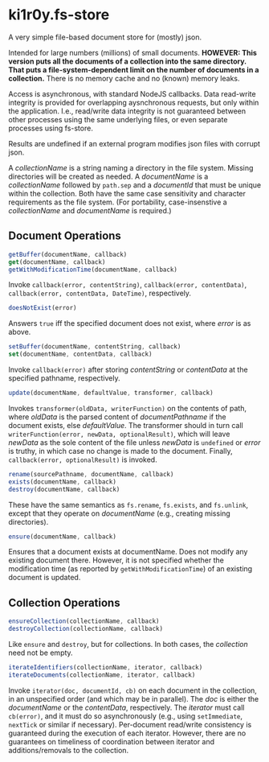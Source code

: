 # ki1r0y.fs-store

A very simple file-based document store for (mostly) json.

Intended for large numbers (millions) of small documents. **HOWEVER: This version puts all the documents of a collection into the same directory. That puts a file-system-dependent limit on the number of documents in a collection.**  There is no memory cache and no (known) memory leaks.

Access is asynchronous, with standard NodeJS callbacks. Data read-write integrity is provided for overlapping aysnchronous requests, but only within the application. I.e., read/write data integrity is not guaranteed between other processes using the same underlying files, or even separate processes using fs-store.

Results are undefined if an external program modifies json files with corrupt json.

A _collectionName_ is a string naming a directory in the file system. Missing directories will be created as needed. A _documentName_ is a _collectionName_ followed by ```path.sep``` and a _documentId_ that must be unique within the collection. Both have the same case sensitivity and character requirements as the file system. (For portability, case-insenstive a _collectionName_ and _documentName_ is required.)

## Document Operations

```javascript
getBuffer(documentName, callback)
get(documentName, callback)
getWithModificationTime(documentName, callback)
```
Invoke ```callback(error, contentString)```, ```callback(error, contentData)```, ```callback(error, contentData, DateTime)```, respectively.

```javascript
doesNotExist(error)
```
Answers ```true``` iff the specified document does not exist, where _error_ is as above.

```javascript
setBuffer(documentName, contentString, callback)
set(documentName, contentData, callback)
```
Invoke ```callback(error)``` after storing _contentString_ or _contentData_ at the specified pathname, respectively.

```javascript
update(documentName, defaultValue, transformer, callback)
```
Invokes ```transformer(oldData, writerFunction)``` on the contents of path, where _oldData_ is the parsed content of _documentPathname_ if the document exists, else _defaultValue_.
The transformer should in turn call ```writerFunction(error, newData, optionalResult)```, which will leave _newData_ as the sole content of the file
unless _newData_ is ```undefined``` or _error_ is truthy, in which case no change is made to the document. Finally, ```callback(error, optionalResult)``` is invoked.


```javascript
rename(sourcePathname, documentName, callback)
exists(documentName, callback)
destroy(documentName, callback)
```
These have the same semantics as ```fs.rename```, ```fs.exists```, and ```fs.unlink```, except that they operate on _documentName_ (e.g., creating missing directories).

```javascript
ensure(documentName, callback)
```
Ensures that a document exists at documentName. Does not modify any existing document there. However, it is not specified whether the modification time (as reported by ```getWithModificationTime```) of an existing document is updated. 

## Collection Operations

```javascript
ensureCollection(collectionName, callback)
destroyCollection(collectionName, callback)
```
Like ```ensure``` and ```destroy```, but for collections. In both cases, the _collection_ need not be empty.

```javascript
iterateIdentifiers(collectionName, iterator, callback)
iterateDocuments(collectionName, iterator, callback)
```
Invoke ```iterator(doc, documentId, cb)``` on each document in the collection, in an unspecified order (and which may be in parallel).
The _doc_ is either the _documentName_ or the _contentData_, respectively.
The _iterator_ must call ```cb(error)```, and it must do so asynchronously (e.g., using ```setImmediate```, ```nextTick``` or similar if necessary). 
Per-document read/write consistency is guaranteed during the execution of each iterator. However, there are no guarantees on timeliness of coordination between iterator and additions/removals to the collection.